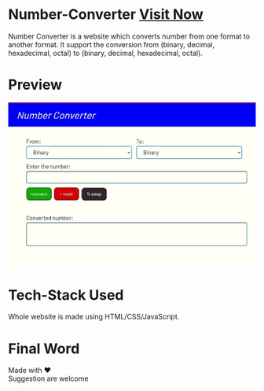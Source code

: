 # Number-Converter [Visit Now ](https://tamalika01.github.io/Number-Converter/ "Number Converter")
Number Converter is a website which converts number from one format to another format.
It support the conversion from (binary, decimal, hexadecimal, octal) to (binary, decimal, hexadecimal, octal).
# Preview
![Number Converter Preview Image](https://github.com/tamalika01/Number-Converter/blob/main/images/Number%20Converter%20Preview.jpeg)
# Tech-Stack Used
Whole website is made using HTML/CSS/JavaScript.
# Final Word
Made with :heart: <br>
Suggestion are welcome
